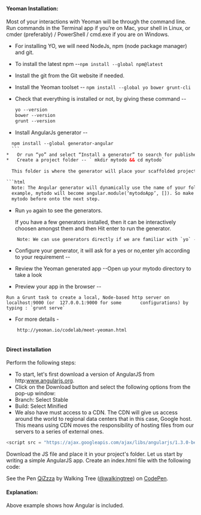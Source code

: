 #### Yeoman Installation:

Most of your interactions with Yeoman will be through the command line. Run commands in the Terminal app if you’re on Mac, your shell in Linux, or cmder (preferably) / PowerShell / cmd.exe if you are on Windows.

* For installing YO, we will need NodeJs, npm (node package manager) and git.
*	To install the latest npm --`npm install --global npm@latest`
*	Install the git from the Git website if needed.
*	Install the Yeoman toolset -- `npm install --global yo bower grunt-cli`
*	Check that everything is installed or not, by giving these command --

	```html	
	yo --version
	bower --version
	grunt --version
    ```
*	Install AngularJs generator --

  ```html	
	npm install --global generator-angular
	```
*	Or run “yo” and select “Install a generator” to search for published generators.
*	Create a project folder -- ` mkdir mytodo && cd mytodo`
	
	This folder is where the generator will place your scaffolded project files.

```html	
 	Note: The Angular generator will dynamically use the name of your folder to make a namespace for your app. For
 	example, mytodo will become angular.module(‘mytodoApp’, []). So make sure that you don’t have any typos in
 	mytodo before onto the next step.
 ```

*	Run `yo` again to see the generators.

	If you have a few generators installed, then it can be interactively choosen amongst them and then Hit enter to run the generator.

```html	
	Note: We can use generators directly if we are familiar with `yo` -- `yo angular`

```
*	Configure your generator, it will ask for a yes or no,enter y/n according to your requirement -- 
	
*	Review the Yeoman generated app --Open up your mytodo directory to take a look
 
*	 Preview your app in the browser --

 	Run a Grunt task to create a local, Node-based http server on localhost:9000 (or  127.0.0.1:9000 for some 		configurations) by typing : `grunt serve`
 
* 	For more details - 

```html	
	http://yeoman.io/codelab/meet-yeoman.html
	
```

#### Direct installation
Perform the following steps:
* To start, let's first download a version of AngularJS from http:www.angularjs.org.
* Click on the Download button and select the following options from the pop-up window:
* Branch: Select Stable
* Build: Select Minified
* We also have must access to a CDN. The CDN will give us access around the world to regional data centers that in this case, Google host. This means using CDN moves the responsibility of hosting files from our servers to a series of external ones.

```javascript
<script src = "https://ajax.googleapis.com/ajax/libs/angularjs/1.3.0-beta.17/angular.min.js"></script>
```
Download the JS file and place it in your project's folder.
Let us start by writing a simple AngularJS app. Create an index.html file with the following code:

<p data-height="268" data-theme-id="0" data-slug-hash="QjZzza" data-default-tab="result" data-user="walkingtree" class='codepen'>See the Pen <a href='http://codepen.io/walkingtree/pen/QjZzza/'>QjZzza</a> by Walking Tree (<a href='http://codepen.io/walkingtree'>@walkingtree</a>) on <a href='http://codepen.io'>CodePen</a>.</p>
<script async src="//assets.codepen.io/assets/embed/ei.js"></script>

#### Explanation:
Above example shows how Angular is included.
